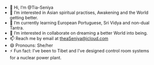 - 👋 Hi, I’m @Tia-Seniya
- 👀 I’m interested in Asian spiritual practises, Awakening and the World getting better.
- 🌱 I’m currently learning European Portuguese, Sri Vidya and non-dual Tantra.
- 💞️ I’m interested in collaborate on dreaming a better World into being.
- 📫 Reach me by email at theaSeniya@icloud.com
- 😄 Pronouns: She/her
- ⚡ Fun fact: I've been to Tibet and I've designed control room systems for a nuclear power plant.

<!---
Tia-Seniya/Tia-Seniya is a ✨ special ✨ repository because its `README.md` (this file) appears on your GitHub profile.
You can click the Preview link to take a look at your changes.
--->
